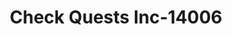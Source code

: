 ---
f_zip-code: 41101
f_state-code: KY
title: Check Quests Inc-14006
f_phone: 606-325-9682
f_city-only: Ashland
f_address: 3000 Winchester Ave Ashland
f_location-unique-id: '14006'
slug: check-quests-inc-14006
updated-on: '2024-05-30T13:46:58.046Z'
created-on: '2024-05-30T13:36:59.803Z'
published-on: '2024-05-30T13:54:32.469Z'
f_city-state: cms/city/ashland-ky.md
f_company: cms/company/check-quests-inc.md
f_state: cms/state/kentucky.md
layout: '[payday-loan].html'
tags: payday-loan
---